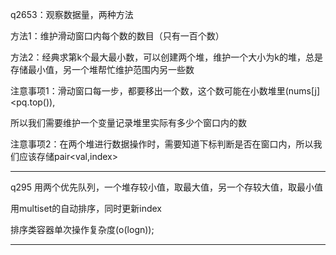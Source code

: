 q2653：观察数据量，两种方法

方法1：维护滑动窗口内每个数的数目（只有一百个数）

方法2：经典求第k个最大最小数，可以创建两个堆，维护一个大小为k的堆，总是存储最小值，另一个堆帮忙维护范围内另一些数

注意事项1：滑动窗口每一步，都要移出一个数，这个数可能在小数堆里(nums[j]<pq.top()),

所以我们需要维护一个变量记录堆里实际有多少个窗口内的数

注意事项2：在两个堆进行数据操作时，需要知道下标判断是否在窗口内，所以我们应该存储pair<val,index>

***
q295 用两个优先队列，一个堆存较小值，取最大值，另一个存较大值，取最小值

用multiset的自动排序，同时更新index

排序类容器单次操作复杂度(o(logn));
***